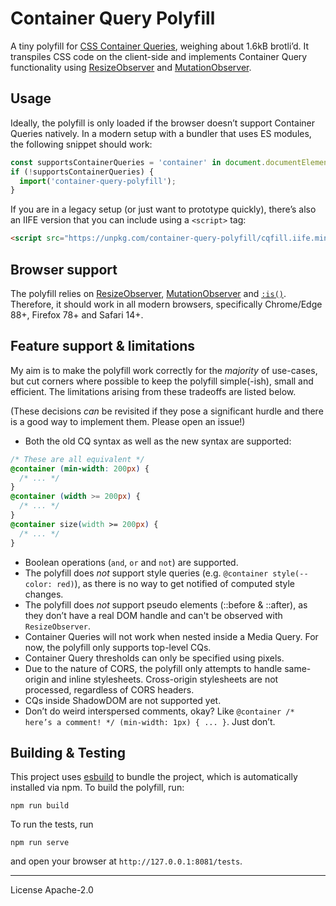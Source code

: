 # Container Query Polyfill

A tiny polyfill for [CSS Container Queries][mdn], weighing about 1.6kB brotli’d. It transpiles CSS code on the client-side and implements Container Query functionality using [ResizeObserver] and [MutationObserver].

## Usage

Ideally, the polyfill is only loaded if the browser doesn’t support Container Queries natively. In a modern setup with a bundler that uses ES modules, the following snippet should work:

```js
const supportsContainerQueries = 'container' in document.documentElement.style;
if (!supportsContainerQueries) {
  import('container-query-polyfill');
}
```

If you are in a legacy setup (or just want to prototype quickly), there’s also an IIFE version that you can include using a `<script>` tag:

```html
<script src="https://unpkg.com/container-query-polyfill/cqfill.iife.min.js"></script>
```

## Browser support

The polyfill relies on [ResizeObserver], [MutationObserver] and [`:is()`][is selector]. Therefore, it should work in all modern browsers, specifically Chrome/Edge 88+, Firefox 78+ and Safari 14+.

## Feature support & limitations

My aim is to make the polyfill work correctly for the _majority_ of use-cases, but cut corners where possible to keep the polyfill simple(-ish), small and efficient. The limitations arising from these tradeoffs are listed below.

(These decisions _can_ be revisited if they pose a significant hurdle and there is a good way to implement them. Please open an issue!)

- Both the old CQ syntax as well as the new syntax are supported:

```css
/* These are all equivalent */
@container (min-width: 200px) {
  /* ... */
}
@container (width >= 200px) {
  /* ... */
}
@container size(width >= 200px) {
  /* ... */
}
```

- Boolean operations (`and`, `or` and `not`) are supported.
- The polyfill does _not_ support style queries (e.g. `@container style(--color: red)`), as there is no way to get notified of computed style changes.
- The polyfill does _not_ support pseudo elements (::before & ::after), as they don’t have a real DOM handle and can't be observed with `ResizeObserver`.
- Container Queries will not work when nested inside a Media Query. For now, the polyfill only supports top-level CQs.
- Container Query thresholds can only be specified using pixels.
- Due to the nature of CORS, the polyfill only attempts to handle same-origin and inline stylesheets. Cross-origin stylesheets are not processed, regardless of CORS headers.
- CQs inside ShadowDOM are not supported yet.
- Don’t do weird interspersed comments, okay? Like `@container /* here’s a comment! */ (min-width: 1px) { ... }`. Just don’t.

## Building & Testing

This project uses [esbuild] to bundle the project, which is automatically installed via npm. To build the polyfill, run:

```
npm run build
```

To run the tests, run

```
npm run serve
```

and open your browser at `http://127.0.0.1:8081/tests`.

---

License Apache-2.0

[mdn]: https://developer.mozilla.org/en-US/docs/Web/CSS/CSS_Container_Queries
[resizeobserver]: https://caniuse.com/resizeobserver
[mutationobserver]: https://caniuse.com/mutationobserver
[esbuild]: https://esbuild.github.io/
[is selector]: https://caniuse.com/css-matches-pseudo
